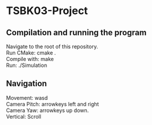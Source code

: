 # TSBK03-Project

## Compilation and running the program
Navigate to the root of this repository.<br/>
Run CMake: cmake . <br/>
Compile with: make <br/>
Run: ./Simulation <br/>

## Navigation
Movement: wasd <br/> 
Camera Pitch: arrowkeys left and right <br/>
Camera Yaw: arrowkeys up down. <br/>
Vertical: Scroll <br/>
